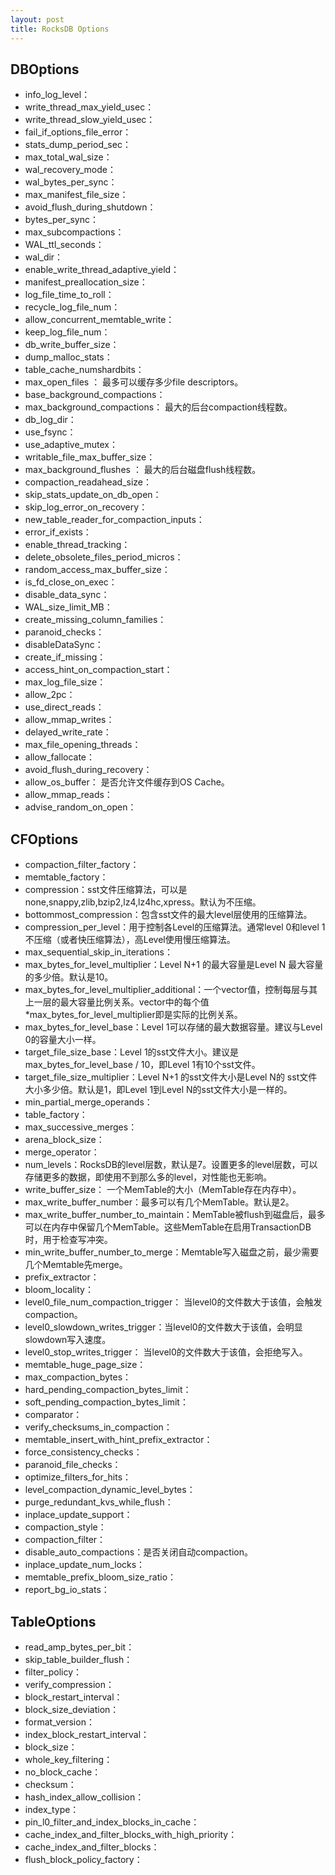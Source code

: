 ```yaml
---
layout: post
title: RocksDB Options
---
```


## DBOptions

+ info_log_level：
+ write_thread_max_yield_usec：
+ write_thread_slow_yield_usec：
+ fail_if_options_file_error：
+ stats_dump_period_sec：
+ max_total_wal_size：
+ wal_recovery_mode：
+ wal_bytes_per_sync：
+ max_manifest_file_size：
+ avoid_flush_during_shutdown：
+ bytes_per_sync：
+ max_subcompactions：
+ WAL_ttl_seconds：
+ wal_dir：
+ enable_write_thread_adaptive_yield：
+ manifest_preallocation_size：
+ log_file_time_to_roll：
+ recycle_log_file_num：
+ allow_concurrent_memtable_write：
+ keep_log_file_num：
+ db_write_buffer_size：
+ dump_malloc_stats：
+ table_cache_numshardbits：
+ max_open_files ：  最多可以缓存多少file descriptors。
+ base_background_compactions：
+ max_background_compactions： 最大的后台compaction线程数。
+ db_log_dir：
+ use_fsync：
+ use_adaptive_mutex：
+ writable_file_max_buffer_size：
+ max_background_flushes ： 最大的后台磁盘flush线程数。
+ compaction_readahead_size：
+ skip_stats_update_on_db_open：
+ skip_log_error_on_recovery：
+ new_table_reader_for_compaction_inputs：
+ error_if_exists：
+ enable_thread_tracking：
+ delete_obsolete_files_period_micros：
+ random_access_max_buffer_size：
+ is_fd_close_on_exec：
+ disable_data_sync：
+ WAL_size_limit_MB：
+ create_missing_column_families：
+ paranoid_checks：
+ disableDataSync：
+ create_if_missing：
+ access_hint_on_compaction_start：
+ max_log_file_size：
+ allow_2pc：
+ use_direct_reads：
+ allow_mmap_writes：
+ delayed_write_rate：
+ max_file_opening_threads：
+ allow_fallocate：
+ avoid_flush_during_recovery：
+ allow_os_buffer： 是否允许文件缓存到OS Cache。
+ allow_mmap_reads：
+ advise_random_on_open：

## CFOptions

+ compaction_filter_factory：
+ memtable_factory：
+ compression：sst文件压缩算法，可以是none,snappy,zlib,bzip2,lz4,lz4hc,xpress。默认为不压缩。
+ bottommost_compression：包含sst文件的最大level层使用的压缩算法。
+ compression_per_level：用于控制各Level的压缩算法。通常level 0和level 1不压缩（或者快压缩算法），高Level使用慢压缩算法。
+ max_sequential_skip_in_iterations：
+ max_bytes_for_level_multiplier：Level N+1 的最大容量是Level N 最大容量的多少倍。默认是10。
+ max_bytes_for_level_multiplier_additional：一个vector值，控制每层与其上一层的最大容量比例关系。vector中的每个值*max_bytes_for_level_multiplier即是实际的比例关系。
+ max_bytes_for_level_base：Level 1可以存储的最大数据容量。建议与Level 0的容量大小一样。
+ target_file_size_base：Level 1的sst文件大小。建议是max_bytes_for_level_base / 10，即Level 1有10个sst文件。
+ target_file_size_multiplier：Level N+1 的sst文件大小是Level N的 sst文件大小多少倍。默认是1，即Level 1到Level N的sst文件大小是一样的。
+ min_partial_merge_operands：
+ table_factory：
+ max_successive_merges：
+ arena_block_size：
+ merge_operator：
+ num_levels：RocksDB的level层数，默认是7。设置更多的level层数，可以存储更多的数据，即使用不到那么多的level，对性能也无影响。
+ write_buffer_size： 一个MemTable的大小（MemTable存在内存中）。
+ max_write_buffer_number：最多可以有几个MemTable。默认是2。
+ max_write_buffer_number_to_maintain：MemTable被flush到磁盘后，最多可以在内存中保留几个MemTable。这些MemTable在启用TransactionDB时，用于检查写冲突。
+ min_write_buffer_number_to_merge：Memtable写入磁盘之前，最少需要几个Memtable先merge。
+ prefix_extractor：
+ bloom_locality：
+ level0_file_num_compaction_trigger： 当level0的文件数大于该值，会触发compaction。
+ level0_slowdown_writes_trigger：当level0的文件数大于该值，会明显slowdown写入速度。
+ level0_stop_writes_trigger： 当level0的文件数大于该值，会拒绝写入。
+ memtable_huge_page_size：
+ max_compaction_bytes：
+ hard_pending_compaction_bytes_limit：
+ soft_pending_compaction_bytes_limit：
+ comparator：
+ verify_checksums_in_compaction：
+ memtable_insert_with_hint_prefix_extractor：
+ force_consistency_checks：
+ paranoid_file_checks：
+ optimize_filters_for_hits：
+ level_compaction_dynamic_level_bytes：
+ purge_redundant_kvs_while_flush：
+ inplace_update_support：
+ compaction_style：
+ compaction_filter：
+ disable_auto_compactions：是否关闭自动compaction。
+ inplace_update_num_locks：
+ memtable_prefix_bloom_size_ratio：
+ report_bg_io_stats：

## TableOptions

+ read_amp_bytes_per_bit：
+ skip_table_builder_flush：
+ filter_policy：
+ verify_compression：
+ block_restart_interval：
+ block_size_deviation：
+ format_version：
+ index_block_restart_interval：
+ block_size：
+ whole_key_filtering：
+ no_block_cache：
+ checksum：
+ hash_index_allow_collision：
+ index_type：
+ pin_l0_filter_and_index_blocks_in_cache：
+ cache_index_and_filter_blocks_with_high_priority：
+ cache_index_and_filter_blocks：
+ flush_block_policy_factory：